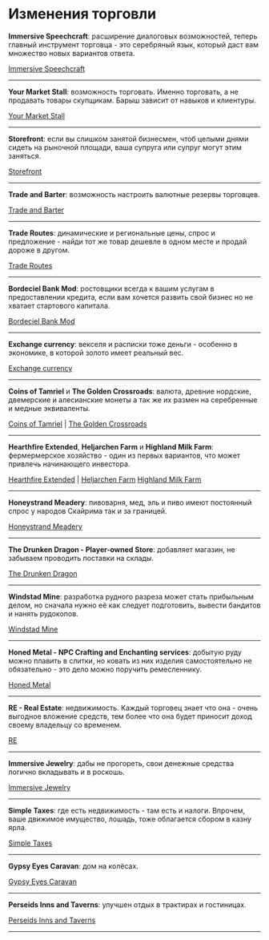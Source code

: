 # Изменения торговли

**Immersive Speechcraft**: расширение диалоговых возможностей, теперь главный инструмент торговца - это серебряный язык, который даст вам множество новых вариантов ответа.

[Immersive Speechcraft](http://www.nexusmods.com/skyrim/mods/63874/)

------

**Your Market Stall**: возможность торговать. Именно торговать, а не продавать товары скупщикам. Барыш зависит от навыков и клиентуры.

[Your Market Stall](http://www.nexusmods.com/skyrim/mods/35305/)

------

**Storefront**: если вы слишком занятой бизнесмен, чтоб целыми днями сидеть на рыночной площади, ваша супруга или супруг могут этим заняться.

[Storefront](http://www.nexusmods.com/skyrim/mods/47712/)

------

**Trade and Barter**: возможность настроить валютные резервы торговцев.

[Trade and Barter](http://www.nexusmods.com/skyrim/mods/34612/)

------

**Trade Routes**: динамические и региональные цены, спрос и предложение - найди тот же товар дешевле в одном месте и продай дороже в другом.

[Trade Routes](http://www.nexusmods.com/skyrim/mods/49369/)

------

**Bordeciel Bank Mod**: ростовщики всегда к вашим услугам в предоставлении кредита, если вам хочется развить свой бизнес но не хватает стартового капитала.

[Bordeciel Bank Mod](http://www.nexusmods.com/skyrim/mods/56319/)

------

**Exchange currency**: векселя и расписки тоже деньги - особенно в экономике, в которой золото имеет реальный вес.

[Exchange currency](http://www.nexusmods.com/skyrim/mods/67504/)

------

**Coins of Tamriel** и **The Golden Crossroads**: валюта, древние нордские, двемерские и алесианские монеты а так же их размен на серебренные и медные эквиваленты.

[Coins of Tamriel](http://www.nexusmods.com/skyrim/mods/51871/) | [The Golden Crossroads](http://www.nexusmods.com/skyrim/mods/54670/)

------

**Hearthfire Extended**, **Heljarchen Farm** и **Highland Milk Farm**: фермермерское хозяйство - один из первых вариантов, что может привлечь начинающего инвестора.

[Hearthfire Extended](http://www.nexusmods.com/skyrim/mods/66783/) | [Heljarchen Farm](http://www.nexusmods.com/skyrim/mods/50992/) [Highland Milk Farm](http://www.nexusmods.com/skyrim/mods/17865/)

------

**Honeystrand Meadery**: пивоварня, мед, эль и пиво имеют постоянный спрос у народов Скайрима так и за границей.

[Honeystrand Meadery](http://www.nexusmods.com/skyrim/mods/38185/)

------

**The Drunken Dragon - Player-owned Store**: добавляет магазин, не забываем проводить поставки на склады.

[The Drunken Dragon](http://www.nexusmods.com/skyrim/mods/61028/)

------

**Windstad Mine**: разработка рудного разреза может стать прибыльным делом, но сначала нужно её как следует подготовить, вывести бандитов и нанять рудокопов.

[Windstad Mine](http://www.nexusmods.com/skyrim/mods/57879/)

------

**Honed Metal - NPC Crafting and Enchanting services**: добытую руду можно плавить в слитки, но ковать из них изделия самостоятельно не обязательно - это дело можно поручить ремесленнику.

[Honed Metal](http://www.nexusmods.com/skyrim/mods/51024/)

------

**RE - Real Estate**: недвижимость. Каждый торговец знает что она - очень выгодное вложение средств, тем более что она будет приносит доход своему владельцу со временем.

[RE](http://www.nexusmods.com/skyrim/mods/37774/)

------

**Immersive Jewelry**: дабы не прогореть, свои денежные средства логично вкладывать и в роскошь.

[Immersive Jewelry](http://www.nexusmods.com/skyrim/mods/64283/)

------

**Simple Taxes**: где есть недвижимость - там есть и налоги. Впрочем, ваше движимое имущество, лошадь, тоже облагается сбором в казну ярла.

[Simple Taxes](http://www.nexusmods.com/skyrim/mods/57239/)

------

**Gypsy Eyes Caravan**: дом на колёсах.

[Gypsy Eyes Caravan](http://www.nexusmods.com/skyrim/mods/33219/)

------

**Perseids Inns and Taverns**: улучшен отдых в трактирах и гостиницах.

[Perseids Inns and Taverns](http://www.nexusmods.com/skyrim/mods/25029/)

------
